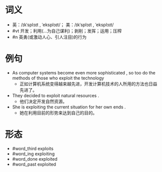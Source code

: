 # 词义
- 英：/ɪkˈsplɔɪt , ˈeksplɔɪt/； 美：/ɪkˈsplɔɪt , ˈeksplɔɪt/
- #vt 开发；利用(…为自己谋利)；剥削；发挥；运用；压榨
- #n 英勇(或激动人心、引人注目)的行为
# 例句
- As computer systems become even more sophisticated , so too do the methods of those who exploit the technology
	- 正如计算机系统变得越来越先进，开发计算机技术的人所用的方法也日益先进了。
- They decided to exploit natural resources .
	- 他们决定开发自然资源。
- She is exploiting the current situation for her own ends .
	- 她在利用目前的形势来达到自己的目的。
# 形态
- #word_third exploits
- #word_ing exploiting
- #word_done exploited
- #word_past exploited
